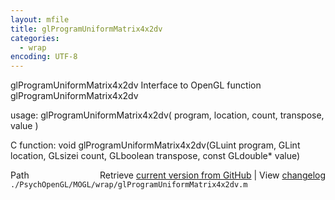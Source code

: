 ```yaml
---
layout: mfile
title: glProgramUniformMatrix4x2dv
categories:
  - wrap
encoding: UTF-8
---
```


glProgramUniformMatrix4x2dv  Interface to OpenGL function glProgramUniformMatrix4x2dv  

usage:  glProgramUniformMatrix4x2dv( program, location, count, transpose, value )  

C function:  void glProgramUniformMatrix4x2dv(GLuint program, GLint location, GLsizei count, GLboolean transpose, const GLdouble\* value)  


<div class="code_header" style="text-align:right;">
  <span style="float:left;">Path&nbsp;&nbsp;</span> <span class="counter">Retrieve <a href=
  "https://raw.github.com/Psychtoolbox-3/Psychtoolbox-3/beta/./PsychOpenGL/MOGL/wrap/glProgramUniformMatrix4x2dv.m">current version from GitHub</a> | View <a href=
  "https://github.com/Psychtoolbox-3/Psychtoolbox-3/commits/beta/./PsychOpenGL/MOGL/wrap/glProgramUniformMatrix4x2dv.m">changelog</a></span>
</div>
<div class="code">
  <code>./PsychOpenGL/MOGL/wrap/glProgramUniformMatrix4x2dv.m</code>
</div>
